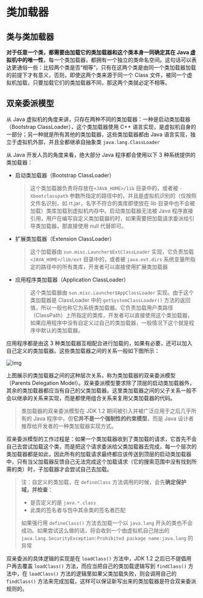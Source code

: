 # 类加载器

## 类与类加载器

**对于任意一个类，都需要由加载它的类加载器和这个类本身一同确定其在 Java 虚拟机中的唯一性**，每一个类加载器，都拥有一个独立的类命名空间。这句话可以表达更通俗一些：比较两个类是否“相等”，只有在这两个类是由同一个类加载器加载的前提下才有意义，否则，即使这两个类来源于同一个 Class 文件，被同一个虚拟机加载，只要加载它们的类加载器不同，那这两个类就必定不相等。

## 双亲委派模型

从 Java 虚拟机的角度来讲，只存在两种不同的类加载器：一种是启动类加载器（Bootstrap ClassLoader），这个类加载器使用 C++ 语言实现，是虚拟机自身的一部分；另一种就是所有其他的类加载器，这些类加载器都由 Java 语言实现，独立于虚拟机外部，并且全都继承自抽象类 `java.lang.ClassLoader`

从 Java 开发人员的角度来看，绝大部分 Java 程序都会使用以下 3 种系统提供的类加载器：

- 启动类加载器（Bootstrap ClassLoader）

  > 这个类加载器负责将存放在`<JAVA_HOME>/lib` 目录中的，或者被 `-Xbootclasspath` 参数所指定的路径中的，并且是虚拟机识别的（仅按照文件名识别，如 rt.jar，名字不符合的类库即使放在 lib 目录中也不会被加载）类库加载到虚拟机内存中。启动类加载器无法被 Java 程序直接引用，用户在编写自定义类加载器的时，如果需要把加载请求委派给引导类加载器，那直接使用 null 代替即可。

- 扩展类加载器（Extension ClassLoader）

  > 这个加载器由 `sun.misc.Launcher$ExtClassLoader` 实现，它负责加载 `<JAVA_HOME>/lib/ext` 目录中的，或者被 `java.ext.dirs` 系统变量所指定的路径中的所有类库，开发者可以直接使用扩展类加载器

- 应用程序类加载器（Application ClassLoader）

  > 这个类加载器由 `sun.misc.Launcher$AppClassLoader` 实现。由于这个类加载器是 ClassLoader 中的 `getSystemClassLoader()` 方法的返回值，所以一般也称它为系统类加载器。它负责加载用户类路径（ClassPath）上所指定的类库，开发者可以直接使用这个类加载器，如果应用程序中没有自定义过自己的类加载器，一般情况下这个就是程序中默认的类加载器。

应用程序都是由这 3 种类加载器互相配合进行加载的，如果有必要，还可以加入自己定义的类加载器。这些类加载器之间的关系一般如下图所示：

![img](D:\superz\BigData-A-Question\JVM\images\20160506184936657)

上图展示的类加载器之间的这种层次关系，称为类加载器的双亲委派模型（Parents Delegation Model）。双亲委派模型要求除了顶层的启动类加载器外，其余的类加载器都应当有自己的父类加载器。这里类加载器之间的父子关系一般不会以继承的关系来实现，而是都使用组合关系来复用父类加载器的代码。

> 类加载器的双亲委派模型在 JDK 1.2 期间被引入并被广泛应用于之后几乎所有的 Java 程序中，但**它并不是一个强制性的约束模型**，而是 Java 设计者推荐给开发者的一种类加载器实现方式。

双亲委派模型的工作过程是：如果一个类加载器收到了类加载的请求，它首先不会自己去尝试加载这个类，而是把这个请求委派给父类加载器去完成，每一个层次的类加载器都是如此，因此所有的加载请求最终都应该传送到顶层的启动类加载器中，只有当父加载器反馈自己无法完成这个加载请求（它的搜索范围中没有找到所需的类）时，子加载器才会尝试自己去加载。

> 注：自定义的类加载，在 `defineClass` 方法调用的时候，会先**确定保护域，并检查**：
>
> - 是否定义的是 `java.*.class`
> - 此类的签名者与包中其余类的签名者匹配
>
> 如果强行用 `defineClass()` 方法去加载一个以 `java.lang` 开头的类也不会成功。如果尝试这么做的话，将会收到一个由虚拟机自己抛出的 `java.lang.SecurityException:Prohibited package name:java.lang` 的异常 

双亲委派的具体逻辑的实现是在 `loadClass()` 方法中，JDK 1.2 之后已不提倡用户再去覆盖 `loadClass()` 方法，而应当把自己的类加载逻辑写到 `findClass()` 方法中，在 `loadClass()` 方法的逻辑里如果父类加载失败，则会调用自己的 `findClass()` 方法来完成加载，这样可以保证新写出来的类加载器是符合双亲委派规则的。
